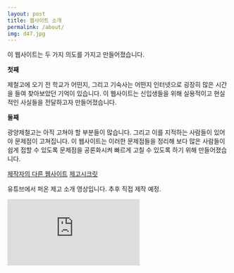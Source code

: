 ```yaml
---
layout: post
title: 웹사이트 소개
permalink: /about/
img: d47.jpg
---
```

이 웹사이트는 두 가지 의도를 가지고 만들어졌습니다.

<b>첫째</b>

제철고에 오기 전 학교가 어떤지, 그리고 기숙사는 어떤지 인터넷으로 굉장히 많은 시간을 들여 찾아보았던 기억이 있습니다. 이 웹사이트는 신입생들을 위해 실용적이고 현실적인 사실들을 전달하고자 만들어졌습니다.

<b>둘째</b>

광양제철고는 아직 고쳐야 할 부분들이 많습니다. 그리고 이를 지적하는 사람들이 있어야 문제점이 고쳐집니다. 이 웹사이트는 이러한 문제점들을 정리해 보다 많은 사람들이 쉽게 접할 수 있도록 문제점을 공론화시켜 빠르게 고칠 수 있도록 하기 위해 만들어졌습니다.

<u>제작자의 다른 웹사이트</u>
[제고시크릿](http://zego.today)

유튜브에서 퍼온 제고 소개 영상입니다.
추후 직접 제작 예정.

<iframe class="video" src="https://www.youtube.com/watch?v=R6XPIaaCiaI" frameborder="0" allowfullscreen></iframe>
